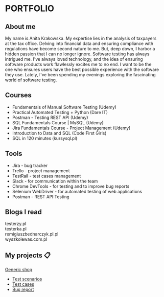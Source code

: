 # PORTFOLIO #
## About me ##
My name is Anita Krakowska. My expertise lies in the analysis of taxpayers at the tax office. Delving into financial data and ensuring compliance with regulations have become second nature to me. But, deep down, I harbor a hidden passion that I can no longer ignore. Software testing has always intrigued me. I've always loved technology, and the idea of ensuring software products work flawlessly excites me to no end. I want to be the one who ensures users have the best possible experience with the software they use.
Lately, I've been spending my evenings exploring the fascinating world of software testing.
## Courses ##
* Fundamentals of Manual Software Testing (Udemy)
* Practical Automated Testing + Python (Dare IT)
* Postman - Testing REST API (Udemy)
* SQL Fundamentals Course | MySQL (Udemy)
* Jira Fundamentals Course - Project Management (Udemy)
* Introduction to Data and SQL (Code First Girls)
* SQL in 120 minutes (kursysql.pl)
  
## Tools ##
- Jira - bug tracker
- Trello - project management
- TestRail - test cases management
- Slack - for communication within the team
- Chrome DevTools - for testing and to improve bug reports
- Selenium WebDriver - for automated testing of web applications
- Postman - REST API Testing

## Blogs I read ##
testerzy.pl<br>
testerka.pl<br>
remigiuszbednarczyk.pl.pl<br>
wyszkolewas.com.pl<br>

## My projects 📋
[Generic shop](https://skleptest.pl/)
* [Test scenarios](https://docs.google.com/spreadsheets/d/1ru7ZgHgLRajyspzxuAWuLN229a43xVZsTcHwDFCg1bk/edit#gid=0)
* [Test cases](https://docs.google.com/spreadsheets/d/1ha2tS-9L7fnDpaemDbsx5TsSS8Nkl5w9AeHOrb3DE5c/edit#gid=0)
* [Bug report](https://docs.google.com/spreadsheets/d/1SdW9LO11lUvvBZVglGHCIcoidZvX8aq4MxClSB2Bbi0/edit#gid=0)



